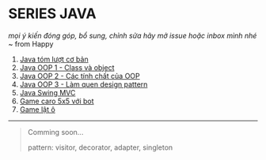 # SERIES JAVA
*mọi ý kiến đóng góp, bổ sung, chỉnh sửa hãy mở issue hoặc inbox mình nhé*
~ from Happy
1. [Java tóm lượt cơ bản](./basic.md)
2. [Java OOP 1 - Class và object](./oop1)
3. [Java OOP 2 - Các tính chất của OOP](./oop2/)
4. [Java OOP 3 - Làm quen design pattern](./oop3-template-pattern/)
5. [Java Swing MVC](./JavaSwing02/)
6. [Game caro 5x5 với bot](./tictactoe555v2/)
7. [Game lật ô](./MemoryGame/)
---
>Comming soon...
>
>pattern: visitor, decorator, adapter, singleton
